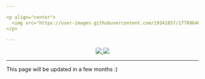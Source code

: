 ```yaml
---

<p align="center">
  <img src="https://user-images.githubusercontent.com/19341857/177896400-deb04f95-2b02-42f0-91dc-9354e96cbb01.svg" width="350">
</p>

---
```


<p align="center">
  <a href="https://github.com/CodersForEarth/codersforearth.com/graphs/contributors">
    <img src="https://img.shields.io/github/contributors/CodersForEarth/codersforearth.com">
  </a>
  <a href="https://github.com/CodersForEarth/codersforearth.com/blob/main/LICENSE">
    <img src="https://badgen.net/github/license/CodersForEarth/codersforearth.com">
  </a>
</p>

---
This page will be updated in a few months :)

<!---
Note on how the logo was created:

The original image was created by @realvjy
Thank you again for open-sourcing it!

After downloading the base image from
https://illlustrations.co/
The base image was edited with `BoxySVG`.

This logo uses the font `Bungee` size 89.
Plus, the .svg file's font was not rednering
on GitHub correctly at first, but it was
fixed by choosing the "Convert texts to paths"
option on the export settings.


To Do:

- Add descriptions on the organization setting,
- Add explanation for the main gist,
- Add href links to the license bedges

-->
